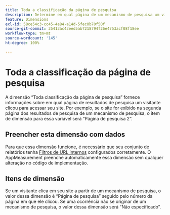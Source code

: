 ```yaml
---
title: Toda a classificação da página de pesquisa
description: Determine em qual página de um mecanismo de pesquisa um visitante clicou para acessar seu site.
feature: Dimensions
exl-id: 58ce54c3-cc45-4e84-a14d-5fec0b70f50f
source-git-commit: 35413ac43eed5ab7218794f26e4753acf08f18ee
workflow-type: tm+mt
source-wordcount: '145'
ht-degree: 100%

---
```


# Toda a classificação da página de pesquisa

A dimensão “Toda classificação da página de pesquisa” fornece informações sobre em qual página de resultados de pesquisa um visitante clicou para acessar seu site. Por exemplo, se o site for exibido na segunda página dos resultados de pesquisa de um mecanismo de pesquisa, o item de dimensão para essa variável será “Página de pesquisa 2”.

## Preencher esta dimensão com dados

Para que essa dimensão funcione, é necessário que seu conjunto de relatórios tenha [Filtros de URL internos](/help/admin/admin/internal-url-filter-admin.md) configurados corretamente. O AppMeasurement preenche automaticamente essa dimensão sem qualquer alteração no código de implementação.

## Itens de dimensão

Se um visitante clica em seu site a partir de um mecanismo de pesquisa, o valor dessa dimensão é “Página de pesquisa” seguido pelo número da página em que ele clicou. Se uma ocorrência não se originar de um mecanismo de pesquisa, o valor dessa dimensão será “Não especificado”.
